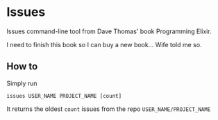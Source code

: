 # Issues

Issues command-line tool from Dave Thomas' book Programming Elixir.

I need to finish this book so I can buy a new book... Wife told me so.

## How to

Simply run

```
issues USER_NAME PROJECT_NAME [count]
```

It returns the oldest `count` issues from the repo `USER_NAME/PROJECT_NAME`

